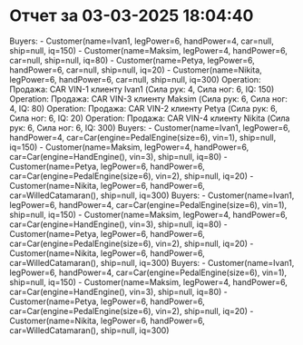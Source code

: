 # Отчет за 03-03-2025 18:04:40

Buyers: - Customer(name=Ivan1, legPower=6, handPower=4, car=null, ship=null, iq=150) - Customer(name=Maksim, legPower=4, handPower=6, car=null, ship=null, iq=80) - Customer(name=Petya, legPower=6, handPower=6, car=null, ship=null, iq=20) - Customer(name=Nikita, legPower=6, handPower=6, car=null, ship=null, iq=300)
Operation: Продажа: CAR VIN-1 клиенту Ivan1 (Сила рук: 4, Сила ног: 6, IQ: 150)
Operation: Продажа: CAR VIN-3 клиенту Maksim (Сила рук: 6, Сила ног: 4, IQ: 80)
Operation: Продажа: CAR VIN-2 клиенту Petya (Сила рук: 6, Сила ног: 6, IQ: 20)
Operation: Продажа: CAR VIN-4 клиенту Nikita (Сила рук: 6, Сила ног: 6, IQ: 300)
Buyers: - Customer(name=Ivan1, legPower=6, handPower=4, car=Car(engine=PedalEngine(size=6), vin=1), ship=null, iq=150) - Customer(name=Maksim, legPower=4, handPower=6, car=Car(engine=HandEngine(), vin=3), ship=null, iq=80) - Customer(name=Petya, legPower=6, handPower=6, car=Car(engine=PedalEngine(size=6), vin=2), ship=null, iq=20) - Customer(name=Nikita, legPower=6, handPower=6, car=WilledCatamaran(), ship=null, iq=300)
Buyers: - Customer(name=Ivan1, legPower=6, handPower=4, car=Car(engine=PedalEngine(size=6), vin=1), ship=null, iq=150) - Customer(name=Maksim, legPower=4, handPower=6, car=Car(engine=HandEngine(), vin=3), ship=null, iq=80) - Customer(name=Petya, legPower=6, handPower=6, car=Car(engine=PedalEngine(size=6), vin=2), ship=null, iq=20) - Customer(name=Nikita, legPower=6, handPower=6, car=WilledCatamaran(), ship=null, iq=300)
Buyers: - Customer(name=Ivan1, legPower=6, handPower=4, car=Car(engine=PedalEngine(size=6), vin=1), ship=null, iq=150) - Customer(name=Maksim, legPower=4, handPower=6, car=Car(engine=HandEngine(), vin=3), ship=null, iq=80) - Customer(name=Petya, legPower=6, handPower=6, car=Car(engine=PedalEngine(size=6), vin=2), ship=null, iq=20) - Customer(name=Nikita, legPower=6, handPower=6, car=WilledCatamaran(), ship=null, iq=300)
